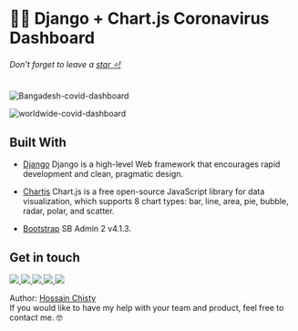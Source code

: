 # 🦠😷 Django + Chart.js Coronavirus Dashboard
###### Don't forget to leave a [star ⭐!](https://github.com/hossainchisty/covid19-dashboard/stargazers)


![Bangadesh-covid-dashboard](https://github.com/hossainchisty/covid19-dashboard/blob/master/demo/Dashboard(1).png)

![worldwide-covid-dashboard](https://github.com/hossainchisty/covid19-dashboard/blob/master/demo/Dashboard(02).png)
## Built With

* [Django](https://www.djangoproject.com/) Django is a high-level Web framework that encourages rapid development and clean, pragmatic design.
* [Chartjs](https://www.chartjs.org/) Chart.js is a free open-source JavaScript library for data visualization, which supports 8 chart types: bar, line, area, pie, bubble, radar, polar, and scatter.

* [Bootstrap](https://startbootstrap.com/theme/sb-admin-2) SB Admin 2 v4.1.3.

<!-- Get in touch - Start -->
## Get in touch

<a class="header-badge" target="_blank" href="https://www.linkedin.com/in/hossainchisty/">
  <img src="https://img.shields.io/badge/style--5eba00.svg?label=LinkedIn&logo=linkedin&style=social">
</a>

<a class="header-badge" target="_blank" href="https://github.com/hossainchisty">
  <img src="https://img.shields.io/badge/style--5eba00.svg?label=Github&logo=Github&style=social">
</a>

<a class="header-badge" target="_blank" href="https://www.instagram.com/hossain.chisty/">
  <img src="https://img.shields.io/badge/style--5eba00.svg?label=Instagram&logo=Instagram&style=social">
</a>

<a class="header-badge" target="_blank" href="https://www.facebook.com/hossain.chisty11">
  <img src="https://img.shields.io/badge/style--5eba00.svg?label=Facebook&logo=Facebook&style=social">
</a>

<a class="header-badge" target="_blank" href="mailto:hossain.chisty11@gmail.com">
  <img src="https://img.shields.io/badge/style--5eba00.svg?label=Gmail&logo=Gmail&style=social">
</a>

Author:
<a href="https://www.linkedin.com/in/hossainchisty/" target="_blank">Hossain Chisty</a><br>
If you would like to have my help with your team and product, feel free to contact me. 🤓
<!-- Get in touch - End -->
